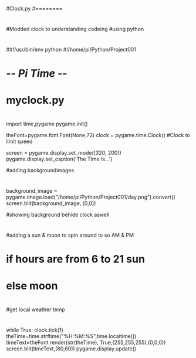 #Clock.py
#========
#
#Modded clock to understanding codeing
#using python
#
##!/usr/bin/env python
#!/home/pi/Python/Project001
# -*- Pi Time -*-
#
#  myclock.py
#

import time,pygame
pygame.init()

theFont=pygame.font.Font(None,72)
clock = pygame.time.Clock() #Clock to limit speed

screen = pygame.display.set_mode([320, 200])
pygame.display.set_caption('The Time is...')

#adding backgroundimages
#
background_image = pygame.image.load("/home/pi/Python/Project001/day.png").convert()
screen.blit(background_image, [0,0])

#showing background behide clock aswell
#
#adding a sun & moon to spin around to so AM & PM
# if hours are from 6 to 21 sun
# else moon
#
#get local weather temp
#
while True:
	clock.tick(1)
	theTime=time.strftime("%H:%M:%S",time.localtime())
	timeText=theFont.render(str(theTime), True,(255,255,255),(0,0,0))
	screen.blit(timeText,(80,60))
	pygame.display.update()
